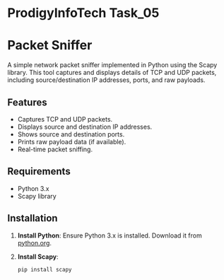 # ProdigyInfoTech Task_05
# Packet Sniffer

A simple network packet sniffer implemented in Python using the Scapy library. This tool captures and displays details of TCP and UDP packets, including source/destination IP addresses, ports, and raw payloads.

## Features

- Captures TCP and UDP packets.
- Displays source and destination IP addresses.
- Shows source and destination ports.
- Prints raw payload data (if available).
- Real-time packet sniffing.

## Requirements

- Python 3.x
- Scapy library

## Installation

1. **Install Python**: Ensure Python 3.x is installed. Download it from [python.org](https://www.python.org/).

2. **Install Scapy**:
   ```bash
   pip install scapy
